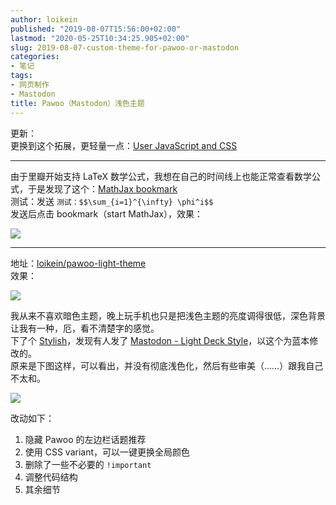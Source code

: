 ```yaml
---
author: loikein
published: "2019-08-07T15:56:00+02:00"
lastmod: "2020-05-25T10:34:25.905+02:00"
slug: 2019-08-07-custom-theme-for-pawoo-or-mastodon
categories:
- 笔记
tags:
- 网页制作
- Mastodon
title: Pawoo（Mastodon）浅色主题
---
```

更新：  
更换到这个拓展，更轻量一点：[User JavaScript and
CSS](https://chrome.google.com/webstore/detail/user-javascript-and-css/nbhcbdghjpllgmfilhnhkllmkecfmpld)  

***

由于里瓣开始支持 LaTeX
数学公式，我想在自己的时间线上也能正常查看数学公式，于是发现了这个：[MathJax
bookmark](https://www.math.ucla.edu/~robjohn/math/mathjax.html)  
测试：发送 `测试：$$\sum_{i=1}^{\infty} \phi^i$$`  
发送后点击 bookmark（start MathJax），效果：  

[![](../images/thumbnails/2019-08-07-pawoo-mastodon-ding-zhi-qian-se-zhu-ti-2019-8-7-mathjax-xian-shi-%25E5%25B1%258F%25E5%25B9%2595%25E5%25BF%25AB%25E7%2585%25A7%2B2019-08-07%2B15.54.17.png)](../images/2019-08-07-pawoo-mastodon-ding-zhi-qian-se-zhu-ti-2019-8-7-mathjax-xian-shi-%25E5%25B1%258F%25E5%25B9%2595%25E5%25BF%25AB%25E7%2585%25A7%2B2019-08-07%2B15.54.17.png)

***

地址：[loikein/pawoo-light-theme](https://gist.github.com/loikein/776bc65e6b10b011aa68989311c815c0)  
效果：  

[![](../images/thumbnails/2019-08-07-pawoo-mastodon-ding-zhi-qian-se-zhu-ti-2019-8-7-mathjax-xian-shi-%25E5%25B1%258F%25E5%25B9%2595%25E5%25BF%25AB%25E7%2585%25A7%2B2019-07-12%2B12.11.38.png)](../images/2019-08-07-pawoo-mastodon-ding-zhi-qian-se-zhu-ti-2019-8-7-mathjax-xian-shi-%25E5%25B1%258F%25E5%25B9%2595%25E5%25BF%25AB%25E7%2585%25A7%2B2019-07-12%2B12.11.38.png)

  
我从来不喜欢暗色主题，晚上玩手机也只是把浅色主题的亮度调得很低，深色背景让我有一种，厄，看不清楚字的感觉。  
下了个 [Stylish](https://chrome.google.com/webstore/detail/stylish-custom-themes-for/fjnbnpbmkenffdnngjfgmeleoegfcffe)，发现有人发了 [Mastodon - Light Deck Style](https://userstyles.org/styles/141745/mastodon-light-deck-style)，以这个为蓝本修改的。  
原来是下图这样，可以看出，并没有彻底浅色化，然后有些审美（……）跟我自己不太和。  

[![](../images/thumbnails/2019-08-07-pawoo-mastodon-ding-zhi-qian-se-zhu-ti-2019-8-7-mathjax-xian-shi-141745_after.png)](../images/2019-08-07-pawoo-mastodon-ding-zhi-qian-se-zhu-ti-2019-8-7-mathjax-xian-shi-141745_after.png)

改动如下：  

1.  隐藏 Pawoo 的左边栏话题推荐
2.  使用 CSS variant，可以一键更换全局颜色
3.  删除了一些不必要的 `!important`
4.  调整代码结构
5.  其余细节
